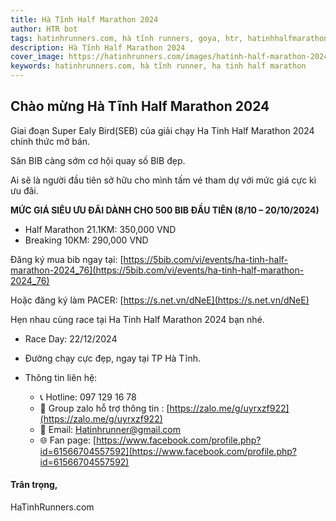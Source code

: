```yaml
---
title: Hà Tĩnh Half Marathon 2024
author: HTR bot
tags: hatinhrunners.com, hà tĩnh runners, goya, htr, hatinhhalfmarathon
description: Hà Tĩnh Half Marathon 2024
cover_image: https://hatinhrunners.com/images/hatinh-half-marathon-2024.jpeg
keywords: hatinhrunners.com, hà tĩnh runner, ha tinh half marathon
---
```



## Chào mừng Hà Tĩnh Half Marathon 2024

Giai đoạn Super Ealy Bird(SEB) của giải chạy Ha Tinh Half Marathon 2024 chính thức mở bán. 

Săn BIB càng sớm cơ hội quay số BIB đẹp.

Ai sẽ là người đầu tiên sở hữu cho mình tấm vé tham dự với mức giá cực kì ưu đãi. 

**MỨC GIÁ SIÊU ƯU ĐÃI DÀNH CHO 500 BIB ĐẦU TIÊN (8/10 – 20/10/2024)**

- Half Marathon 21.1KM: 350,000 VND
- Breaking 10KM: 290,000 VND

Đăng ký mua bib ngay tại: [https://5bib.com/vi/events/ha-tinh-half-marathon-2024_76](https://5bib.com/vi/events/ha-tinh-half-marathon-2024_76)

Hoặc đăng ký làm PACER: [https://s.net.vn/dNeE](https://s.net.vn/dNeE)

Hẹn nhau cùng race tại Ha Tinh Half Marathon 2024 bạn nhé.

- Race Day: 22/12/2024

- Đường chạy cực đẹp, ngay tại TP Hà Tĩnh. 

- Thông tin liên hệ:

    - 📞 Hotline: 097 129 16 78
    - 💬 Group zalo hỗ trợ thông tin :  [https://zalo.me/g/uyrxzf922](https://zalo.me/g/uyrxzf922)
    - 📧 Email: Hatinhrunner@gmail.com
    - 🌐 Fan page: [https://www.facebook.com/profile.php?id=61566704557592](https://www.facebook.com/profile.php?id=61566704557592)

#### Trân trọng, 

HaTinhRunners.com
